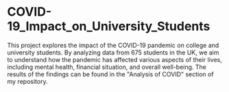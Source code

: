 # COVID-19_Impact_on_University_Students
This project explores the impact of the COVID-19 pandemic on college and university students. By analyzing data from 675 students in the UK, we aim to understand how the pandemic has affected various aspects of their lives, including mental health, financial situation, and overall well-being. The results of the findings can be found in the "Analysis of COVID" section of my repository.
